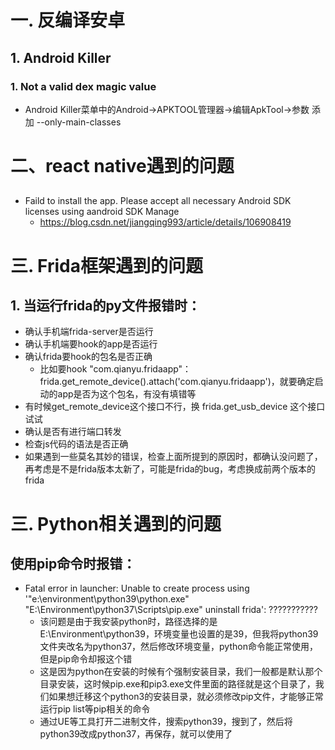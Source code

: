# 一. 反编译安卓
## 1. Android Killer
### 1. Not a valid dex magic value
- Android Killer菜单中的Android->APKTOOL管理器->编辑ApkTool->参数 添加 --only-main-classes

# 二、react native遇到的问题
##
- Faild to install the app. Please accept all necessary Android SDK licenses using aandroid SDK Manage
    - https://blog.csdn.net/jiangqing993/article/details/106908419

# 三. Frida框架遇到的问题
## 1. 当运行frida的py文件报错时：
- 确认手机端frida-server是否运行
- 确认手机端要hook的app是否运行
- 确认frida要hook的包名是否正确
    - 比如要hook "com.qianyu.fridaapp"：frida.get_remote_device().attach('com.qianyu.fridaapp')，就要确定启动的app是否为这个包名，有没有填错等
- 有时候get_remote_device这个接口不行，换 frida.get_usb_device 这个接口试试
- 确认是否有进行端口转发
- 检查js代码的语法是否正确
- 如果遇到一些莫名其妙的错误，检查上面所提到的原因时，都确认没问题了，再考虑是不是frida版本太新了，可能是frida的bug，考虑换成前两个版本的frida

# 三. Python相关遇到的问题
## 使用pip命令时报错：
- Fatal error in launcher: Unable to create process using '"e:\environment\python39\python.exe"  "E:\Environment\python37\Scripts\pip.exe" uninstall frida': ???????????
    - 该问题是由于我安装python时，路径选择的是 E:\Environment\python39，环境变量也设置的是39，但我将python39文件夹改名为python37，然后修改环境变量，python命令能正常使用，但是pip命令却报这个错
    - 这是因为python在安装的时候有个强制安装目录，我们一般都是默认那个目录安装，这时候pip.exe和pip3.exe文件里面的路径就是这个目录了，我们如果想迁移这个python3的安装目录，就必须修改pip文件，才能够正常运行pip list等pip相关的命令
    - 通过UE等工具打开二进制文件，搜索python39，搜到了，然后将python39改成python37，再保存，就可以使用了
